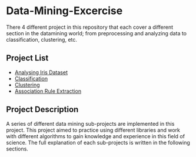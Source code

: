 # Data-Mining-Excercise
There 4 different project in this repository that each cover a different section in the datamining world; from preprocessing and analyzing data to classification, clustering, etc.
## Project List
- [Analysing Iris Dataset](https://github.com/mahvash-siavashpour/Data-Mining-Excercise/blob/main/Analyse_Iris_Dataset.ipynb)
- [Classification](https://github.com/mahvash-siavashpour/Data-Mining-Excercise/blob/main/Classification.ipynb)
- [Clustering](https://github.com/mahvash-siavashpour/Data-Mining-Excercise/blob/main/Clustering.ipynb)
- [Association Rule Extraction](https://github.com/mahvash-siavashpour/Data-Mining-Excercise/blob/main/AssociationRules.ipynb)
## Project Description
A series of different data mining sub-projects are implemented in this project. This project aimed to practice using different libraries and work with different algorithms to gain knowledge and experience in this field of science. The full explanation of each sub-projects is written in the following sections.
